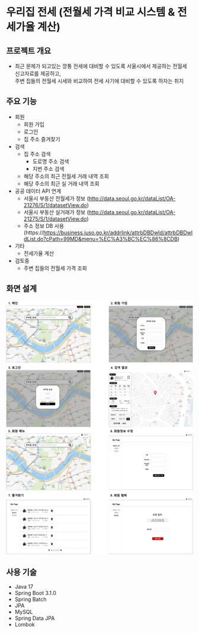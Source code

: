 # 우리집 전세 (전월세 가격 비교 시스템 & 전세가율 계산)
## 프로젝트 개요
- 최근 문제가 되고있는 깡통 전세에 대비할 수 있도록 서울시에서 제공하는 전월세 신고자료를 제공하고, <br>
  주변 집들의 전월세 시세와 비교하여 전세 사기에 대비할 수 있도록 하자는 취지
## 주요 기능
- 회원
  - 회원 가입
  - 로그인
  - 집 주소 즐겨찾기
- 검색
  - 집 주소 검색
    - 도로명 주소 검색
    - 지번 주소 검색   
  - 해당 주소의 최근 전월세 거래 내역 조회
  - 해당 주소의 최근 실 거래 내역 조회
- 공공 데이터 API 연계
  - 서울시 부동산 전월세가 정보 (http://data.seoul.go.kr/dataList/OA-21276/S/1/datasetView.do)
  - 서울시 부동산 실거래가 정보 (http://data.seoul.go.kr/dataList/OA-21275/S/1/datasetView.do)
  - 주소 정보 DB 사용 (https://https://business.juso.go.kr/addrlink/attrbDBDwld/attrbDBDwldList.do?cPath=99MD&menu=%EC%A3%BC%EC%86%8CDB)
- 기타
  - 전세가율 계산
- 검토중
  - 주변 집들의 전월세 가격 조회
## 화면 설계
![](화면스텝.png)
![](화면스텝2.png)
## 사용 기술
- Java 17
- Spring Boot 3.1.0
- Spring Batch
- JPA
- MySQL
- Spring Data JPA
- Lombok


